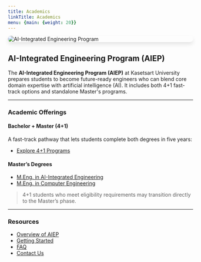 ```yaml
---
title: Academics
linkTitle: Academics
menu: {main: {weight: 20}}
---
```


<img src="/img/banners/aiep-academics.png"
     alt="AI-Integrated Engineering Program"
     style="max-width: 100%; height: auto; margin: 0 0 2rem 0; border-radius: 1rem; box-shadow: 0 6px 12px rgba(0,0,0,0.1); display: block;" />

## AI-Integrated Engineering Program (AIEP)

The **AI-Integrated Engineering Program (AIEP)** at Kasetsart University prepares students to become future-ready engineers who can blend core domain expertise with artificial intelligence (AI). It includes both 4+1 fast-track options and standalone Master's programs.

---

###  Academic Offerings

####  Bachelor + Master (4+1)

A fast-track pathway that lets students complete both degrees in five years:
- [Explore 4+1 Programs](/docs/4plus1/)

####  Master’s Degrees

- [M.Eng. in AI-Integrated Engineering](/docs/master/ai-integrated/)
- [M.Eng. in Computer Engineering](/docs/master/computer/)

> 4+1 students who meet eligibility requirements may transition directly to the Master’s phase.

---

###  Resources

- [Overview of AIEP](/overview/)
- [Getting Started](/docs/getting-started/)
- [FAQ](/docs/faq/)
- [Contact Us](/contact/)
